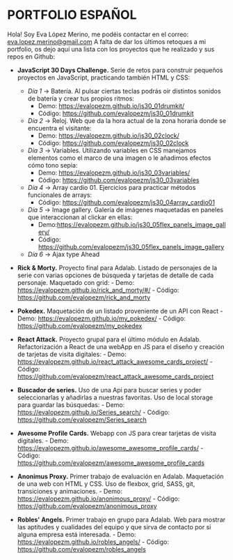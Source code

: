 # PORTFOLIO ESPAÑOL

Hola! Soy Eva López Merino, me podéis contactar en el correo: eva.lopez.merino@gmail.com
A falta de dar los últimos retoques a mi portfolio, os dejo aquí una lista con los proyectos que he realizado y sus repos en Github:

* **JavaScript 30 Days Challenge.** Serie de retos para construir pequeños proyectos en JavaScript, practicando también HTML y CSS:
    * _Día 1_ -> Batería. Al pulsar ciertas teclas podrás oir distintos sonidos de batería y crear tus propios ritmos:
         - Demo: https://evalopezm.github.io/js30_01drumkit/
         - Código: https://github.com/evalopezm/js30_01drumkit
    * _Día 2_ -> Reloj. Web que da la hora actual de la zona horaria donde se encuentra el visitante:
         - Demo: https://evalopezm.github.io/js30_02clock/
         - Código: https://github.com/evalopezm/js30_02clock
    * _Día 3_ -> Variables. Utilizando variables en CSS manejamos elementos como el marco de una imagen o le añadimos efectos cómo tono sepia:
         - Demo: https://evalopezm.github.io/js30_03variables/
         - Código: https://github.com/evalopezm/js30_03variables
    * _Día 4_ -> Array cardio 01. Ejercicios para practicar métodos funcionales de arrays:
         - Código: https://github.com/evalopezm/js30_04array_cardio01
    * _Día 5_ -> Image gallery. Galería de imágenes maquetadas en paneles que interaccionan al clickar en ellas:
         - Demo:https://evalopezm.github.io/js30_05flex_panels_image_gallery/
         - Código: https://github.com/evalopezm/js30_05flex_panels_image_gallery
    * _Día 6_ -> Ajax type Ahead
 
 
* **Rick & Morty.** Proyecto final para Adalab. Listado de personajes de la serie con varias opciones de búsqueda y tarjetas de detalle de cada personaje. Maquetado con grid:
      - Demo: https://evalopezm.github.io/rick_and_morty/#/
      - Código: https://github.com/evalopezm/rick_and_morty


* **Pokedex.** Maquetación de un listado proveniente de un API con React
      - Demo: https://evalopezm.github.io/my_pokedex/
      - Código: https://github.com/evalopezm/my_pokedex


* **React Attack.** Proyecto grupal para el último módulo en Adalab. Refactorización a React de una webApp en JS para el diseño y creación de tarjetas de visita digitales:
      - Demo: https://evalopezm.github.io/react_attack_awesome_cards_project/
      - Código: https://github.com/evalopezm/react_attack_awesome_cards_project


* **Buscador de series.** Uso de una Api para buscar series y poder seleccionarlas y añadirlas a nuestras favoritas. Uso de local storage para guardar las búsquedas:
      - Demo: https://evalopezm.github.io/Series_search/
      - Código: https://github.com/evalopezm/Series_search
      

* **Awesome Profile Cards.** Webapp con JS para crear tarjetas de visita digitales.
      - Demo: https://evalopezm.github.io/awesome_awesome_profile_cards/
      - Código: https://github.com/evalopezm/awesome_awesome_profile_cards

* **Anonimus Proxy.** Primer trabajo de evaluación en Adalab. Maquetación de una web con HTML y CSS. Uso de flexbox, grid, SASS, git, transiciones y animaciones.
      - Demo: https://evalopezm.github.io/anonimous_proxy/
      - Código: https://github.com/evalopezm/anonimous_proxy

* **Robles' Angels.** Primer trabajo en grupo para Adalab. Web para mostrar las aptitudes y cualidades del equipo y que sirva de contacto por si alguna empresa está interesada.
      - Demo: https://evalopezm.github.io/robles_angels/
      - Código: https://github.com/evalopezm/robles_angels
      

